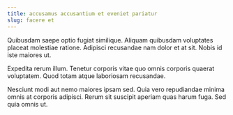 ```yaml
---
title: accusamus accusantium et eveniet pariatur
slug: facere et
---
```


Quibusdam saepe optio fugiat similique. Aliquam quibusdam voluptates placeat molestiae ratione. Adipisci recusandae nam dolor et at sit. Nobis id iste maiores ut.

Expedita rerum illum. Tenetur corporis vitae quo omnis corporis quaerat voluptatem. Quod totam atque laboriosam recusandae.

Nesciunt modi aut nemo maiores ipsam sed. Quia vero repudiandae minima omnis at corporis adipisci. Rerum sit suscipit aperiam quas harum fuga. Sed quia omnis ut.
